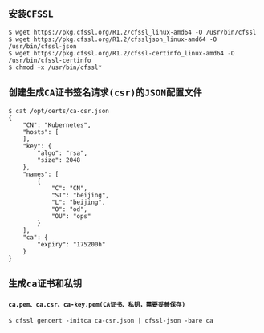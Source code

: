 ## `安装CFSSL`
```
$ wget https://pkg.cfssl.org/R1.2/cfssl_linux-amd64 -O /usr/bin/cfssl
$ wget https://pkg.cfssl.org/R1.2/cfssljson_linux-amd64 -O /usr/bin/cfssl-json
$ wget https://pkg.cfssl.org/R1.2/cfssl-certinfo_linux-amd64 -O /usr/bin/cfssl-certinfo
$ chmod +x /usr/bin/cfssl*
```

## `创建生成CA证书签名请求(csr)的JSON配置文件`
```
$ cat /opt/certs/ca-csr.json
{
    "CN": "Kubernetes",
    "hosts": [
    ],
    "key": {
        "algo": "rsa",
        "size": 2048
    },
    "names": [
        {
            "C": "CN",
            "ST": "beijing",
            "L": "beijing",
            "O": "od",
            "OU": "ops"
        }
    ],
    "ca": {
        "expiry": "175200h"
    }
}
```

## `生成ca证书和私钥`
#### `ca.pem、ca.csr、ca-key.pem(CA证书、私钥，需要妥善保存)`
```
$ cfssl gencert -initca ca-csr.json | cfssl-json -bare ca
```
